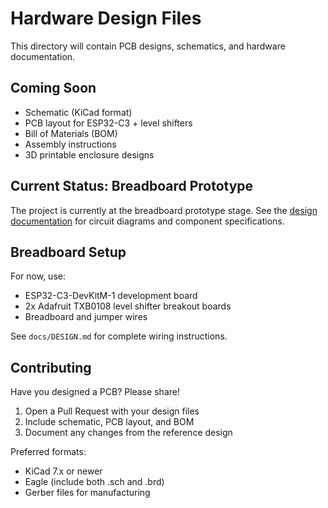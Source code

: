 # Hardware Design Files

This directory will contain PCB designs, schematics, and hardware documentation.

## Coming Soon

- Schematic (KiCad format)
- PCB layout for ESP32-C3 + level shifters
- Bill of Materials (BOM)
- Assembly instructions
- 3D printable enclosure designs

## Current Status: Breadboard Prototype

The project is currently at the breadboard prototype stage. See the [design documentation](../docs/DESIGN.md) for circuit diagrams and component specifications.

## Breadboard Setup

For now, use:
- ESP32-C3-DevKitM-1 development board
- 2x Adafruit TXB0108 level shifter breakout boards
- Breadboard and jumper wires

See `docs/DESIGN.md` for complete wiring instructions.

## Contributing

Have you designed a PCB? Please share!
1. Open a Pull Request with your design files
2. Include schematic, PCB layout, and BOM
3. Document any changes from the reference design

Preferred formats:
- KiCad 7.x or newer
- Eagle (include both .sch and .brd)
- Gerber files for manufacturing
